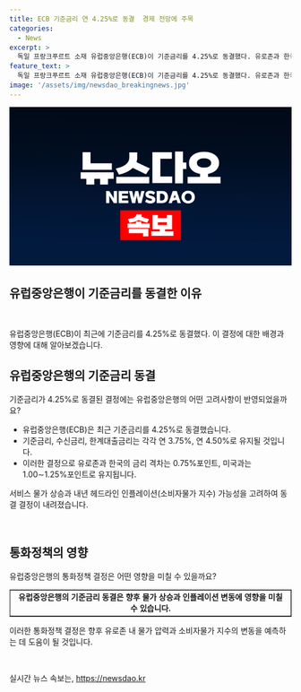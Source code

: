 ```yaml
---
title: ECB 기준금리 연 4.25%로 동결  경제 전망에 주목
categories:
  - News
excerpt: >
  독일 프랑크푸르트 소재 유럽중앙은행(ECB)이 기준금리를 4.25%로 동결했다. 유로존과 한국, 미국의 금리 격차는 각각 0.75%, 1.00∼1.25%포인트로 유지됐다. ECB는 국내 물가 압력이 여전히 높고 헤드라인 인플레이션은 내년에도 목표치를 웃돌 가능성이 크다고 밝혔다.
feature_text: >
  독일 프랑크푸르트 소재 유럽중앙은행(ECB)이 기준금리를 4.25%로 동결했다. 유로존과 한국, 미국의 금리 격차는 각각 0.75%, 1.00∼1.25%포인트로 유지됐다. ECB는 국내 물가 압력이 여전히 높고 헤드라인 인플레이션은 내년에도 목표치를 웃돌 가능성이 크다고 밝혔다.
image: '/assets/img/newsdao_breakingnews.jpg'
---
```


<p><img src="/assets/img/newsdao_breakingnews.jpg" alt="cryptoinkorea 속보" /></p>

<h2>유럽중앙은행이 기준금리를 동결한 이유</h2>

<p data-ke-size="size16">&nbsp;</p>

<p>유럽중앙은행(ECB)이 최근에 기준금리를 4.25%로 동결했다. 이 결정에 대한 배경과 영향에 대해 알아보겠습니다.</p>

<h2 data-ke-size="size26">유럽중앙은행의 기준금리 동결</h2>

<p>기준금리가 4.25%로 동결된 결정에는 유럽중앙은행의 어떤 고려사항이 반영되었을까요?</p>

<ul>
  <li>유럽중앙은행(ECB)은 최근 기준금리를 4.25%로 동결했습니다.</li>
  <li>기준금리, 수신금리, 한계대출금리는 각각 연 3.75%, 연 4.50%로 유지될 것입니다.</li>
  <li>이러한 결정으로 유로존과 한국의 금리 격차는 0.75%포인트, 미국과는 1.00∼1.25%포인트로 유지됩니다.</li>
</ul>

<p>서비스 물가 상승과 내년 헤드라인 인플레이션(소비자물가 지수) 가능성을 고려하여 동결 결정이 내려졌습니다.</p>

<p data-ke-size="size16">&nbsp;</p>

<h2 data-ke-size="size26">통화정책의 영향</h2>

<p>유럽중앙은행의 통화정책 결정은 어떤 영향을 미칠 수 있을까요?</p>

<table style="width: 100%;" border="1">
<tbody>
<tr>
<td style="text-align: center; height: 17px;"><b>유럽중앙은행의 기준금리 동결은 향후 물가 상승과 인플레이션 변동에 영향을 미칠 수 있습니다.</b></td>
</tr>
</tbody>
</table>

<p>이러한 통화정책 결정은 향후 유로존 내 물가 압력과 소비자물가 지수의 변동을 예측하는 데 도움이 될 것입니다. </p>

<p data-ke-size="size16">&nbsp;</p>
실시간 뉴스 속보는, <a href="https://newsdao.kr" rel="dofollow">https://newsdao.kr</a>


